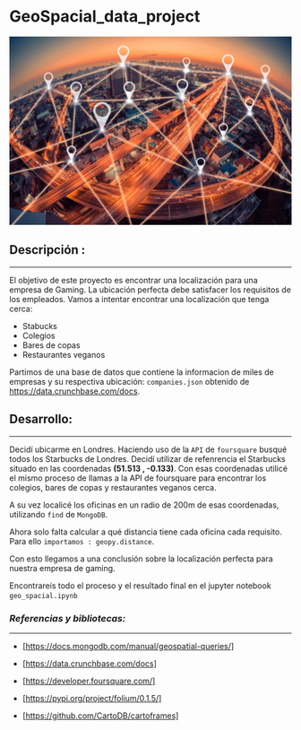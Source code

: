 # GeoSpacial_data_project

![geo](https://github.com/amorenorp/GeoSpacial_data_project/blob/main/img/geolocation-of-city-1024x683.jpg)


## Descripción : 
***
El objetivo de este proyecto es encontrar una localización para una empresa de Gaming.
La ubicación perfecta debe satisfacer los requisitos de los empleados. 
Vamos a intentar encontrar una localización que tenga cerca: 
- Stabucks
- Colegios
- Bares de copas
- Restaurantes veganos

Partimos de una base de datos que contiene la informacion de miles de empresas y su respectiva ubicación:  `companies.json` obtenido de https://data.crunchbase.com/docs. 


## Desarrollo:
***
Decidí ubicarme en Londres.
Haciendo uso de la `API` de `foursquare` busqué todos los Starbucks de Londres. 
Decidí utilizar de refenrencia el Starbucks situado en las coordenadas **(51.513 , -0.133)**. 
Con esas coordenadas utilicé el mismo proceso de llamas a la API de foursquare para encontrar los colegios, bares de copas y restaurantes veganos cerca. 

A su vez localicé los oficinas en un radio de 200m de esas coordenadas, utilizando `find` de `MongoDB`.

Ahora solo falta calcular a qué distancia tiene cada oficina cada requisito. 
Para ello `importamos : geopy.distance`.

Con esto llegamos a una conclusión sobre la localización perfecta para nuestra empresa de gaming. 

Encontrareís todo el proceso y el resultado final en el jupyter notebook `geo_spacial.ipynb`




### *Referencias y bibliotecas:*
***
- [https://docs.mongodb.com/manual/geospatial-queries/]

- [https://data.crunchbase.com/docs]

- [https://developer.foursquare.com/]

- [https://pypi.org/project/folium/0.1.5/]

- [https://github.com/CartoDB/cartoframes]
